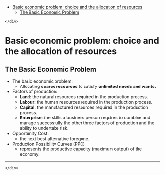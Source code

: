 <!DOCTYPE html>
<html>

<head>
  <meta charset="utf-8">
  <meta name="viewport" content="width=device-width, initial-scale=1.0">
  <title>Basic economic problem: choice and the allocation of resources</title>
  <link rel="stylesheet" href="https://stackedit.io/style.css" />
</head>

<body class="stackedit">
  <div class="stackedit__left">
    <div class="stackedit__toc">
      
<ul>
<li><a href="#basic-economic-problem-choice-and-the-allocation-of-resources">Basic economic problem: choice and the allocation of resources</a>
<ul>
<li><a href="#the-basic-economic-problem">The Basic Economic Problem</a></li>
</ul>
</li>
</ul>

    </div>
  </div>
  <div class="stackedit__right">
    <div class="stackedit__html">
      <h1 id="basic-economic-problem-choice-and-the-allocation-of-resources">Basic economic problem: choice and the allocation of resources</h1>
<h2 id="the-basic-economic-problem">The Basic Economic Problem</h2>
<ul>
<li>The basic economic problem:
<ul>
<li>Allocating <strong>scarce resources</strong> to satisfy <strong>unlimited needs and wants.</strong></li>
</ul>
</li>
<li>Factors of production:
<ul>
<li><strong>Land</strong>: the natural resources required in the production process.</li>
<li><strong>Labour</strong>: the human resources required in the production process.</li>
<li><strong>Capital</strong>: the manufactured resources required in the production process.</li>
<li><strong>Enterprise</strong>: the skills a business person requires to combine and manage successfully the other three factors of production and the ability to undertake risk.</li>
</ul>
</li>
<li>Opportunity Cost:
<ul>
<li>the next best alternative foregone.</li>
</ul>
</li>
<li>Production Possibility Curves (PPC)
<ul>
<li>represents the productive capacity (maximum output) of the economy.</li>
</ul>
</li>
</ul>
<hr>

    </div>
  </div>
</body>

</html>
